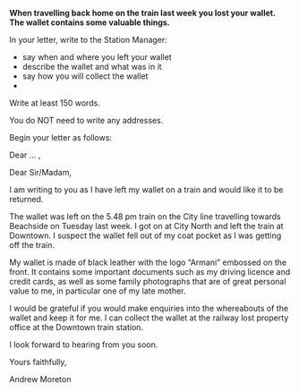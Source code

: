**When travelling back home on the train last week you lost your wallet.
The wallet contains some valuable things.**  

In your letter, write to the Station Manager:

- say when and where you left your wallet
- describe the wallet and what was in it
- say how you will collect the wallet  
-
Write at least 150 words.

You do NOT need to write any addresses.

Begin your letter as follows:

Dear ... ,  

Dear Sir/Madam,

I am writing to you as I have left my wallet on a train and would like it to be returned.

The wallet was left on the 5.48 pm train on the City line travelling towards Beachside on Tuesday last week.  I got on at City North and left the train at Downtown. I suspect the wallet fell out of my coat pocket as I was getting off the train.

My wallet is made of black leather with the logo “Armani” embossed on the front.  It contains some important documents such as my driving licence and credit cards, as well as some family photographs that are of great personal value to me, in particular one of my late mother.

I would be grateful if you would make enquiries into the whereabouts of the wallet and keep it for me. I can collect the wallet at the railway lost property office at the Downtown train station.

I look forward to hearing from you soon.

Yours faithfully,

Andrew Moreton
